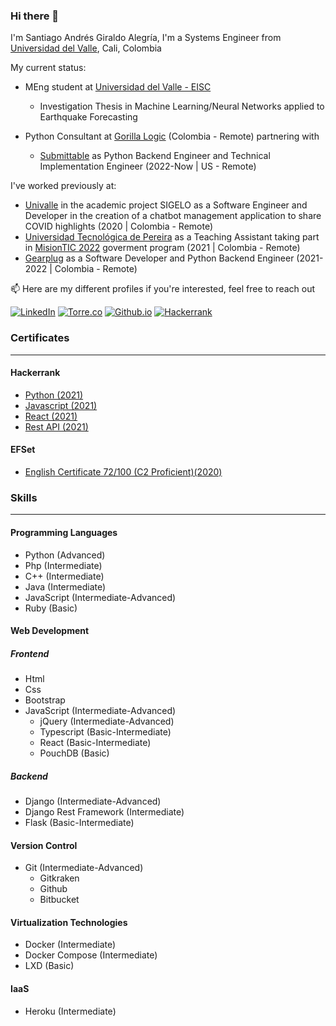 ### Hi there 👋

<!--
**Arkaikus/Arkaikus** is a ✨ _special_ ✨ repository because its `README.md` (this file) appears on your GitHub profile.

Here are some ideas to get you started:

- 🔭 I’m currently working on ...
- 🌱 I’m currently learning ...
- 👯 I’m looking to collaborate on ...
- 🤔 I’m looking for help with ...
- 💬 Ask me about ...
- 📫 How to reach me: ...
- 😄 Pronouns: ...
- ⚡ Fun fact: ...
-->

I'm Santiago Andrés Giraldo Alegría, I'm a Systems Engineer from [Universidad del Valle](http://eisc.univalle.edu.co/), Cali, Colombia 

My current status:

- MEng student at [Universidad del Valle - EISC](http://ingenieria.univalle.edu.co/maestrias/maestria-en-ingenieria-area-de-enfasis-ingenieria-de-sistemas-y-computacion)
  - Investigation Thesis in Machine Learning/Neural Networks applied to Earthquake Forecasting

- Python Consultant at [Gorilla Logic](https://gorillalogic.com/) (Colombia - Remote) partnering with 
  - [Submittable](https://submittable.com/) as Python Backend Engineer and Technical Implementation Engineer (2022-Now | US - Remote)

I've worked previously at:

- [Univalle](https://www.univalle.edu.co/) in the academic project SIGELO as a Software Engineer and Developer in the creation of a chatbot management application to share COVID highlights (2020 | Colombia - Remote)
- [Universidad Tecnológica de Pereira](https://www.utp.edu.co/) as a Teaching Assistant taking part in [MisionTIC 2022](https://www.misiontic2022.gov.co/) goverment program (2021 | Colombia - Remote)
- [Gearplug](https://gearplug.io/en/) as a Software Developer and Python Backend Engineer (2021-2022 | Colombia - Remote)

📫 Here are my different profiles if you're interested, feel free to reach out

[![LinkedIn](https://img.shields.io/badge/Linkedin-2894ff.svg?logo=linkedin&style=for-the-badge)](https://www.linkedin.com/in/santiagogiraldoalegria)
[![Torre.co](https://img.shields.io/badge/T-Torre.co-cddc39.svg?style=for-the-badge)](https://torre.co/giraldosantiago)
[![Github.io](https://img.shields.io/badge/Github.io-black?logo=github&style=for-the-badge)](https://arkaikus.github.io/)
[![Hackerrank](https://img.shields.io/badge/Hackerrank-39424e.svg?logo=hackerrank&style=for-the-badge)](https://www.hackerrank.com/giraldo_santiago)

### Certificates
***
#### Hackerrank
- [Python (2021)](https://www.hackerrank.com/certificates/4971d1984d47)
- [Javascript (2021)](https://www.hackerrank.com/certificates/74504f050cc2)
- [React (2021)](https://www.hackerrank.com/certificates/ae2281c24eb4)
- [Rest API (2021)](https://www.hackerrank.com/certificates/bba9c301195a)

#### EFSet

- [English Certificate 72/100 (C2 Proficient)(2020)](https://www.efset.org/cert/pWdvMy)

### Skills
* * *

#### Programming Languages
- Python (Advanced)
- Php (Intermediate)
- C++ (Intermediate)
- Java (Intermediate)
- JavaScript (Intermediate-Advanced)
- Ruby (Basic)

#### Web Development
##### Frontend 
- Html
- Css
- Bootstrap
- JavaScript (Intermediate-Advanced)
  - jQuery (Intermediate-Advanced)
  - Typescript (Basic-Intermediate)
  - React (Basic-Intermediate)
  - PouchDB (Basic)

##### Backend
- Django (Intermediate-Advanced)
- Django Rest Framework (Intermediate)
- Flask (Basic-Intermediate)

#### Version Control
- Git (Intermediate-Advanced)
  - Gitkraken
  - Github
  - Bitbucket

#### Virtualization Technologies
- Docker (Intermediate)
- Docker Compose (Intermediate)
- LXD (Basic)

#### IaaS
- Heroku (Intermediate)
